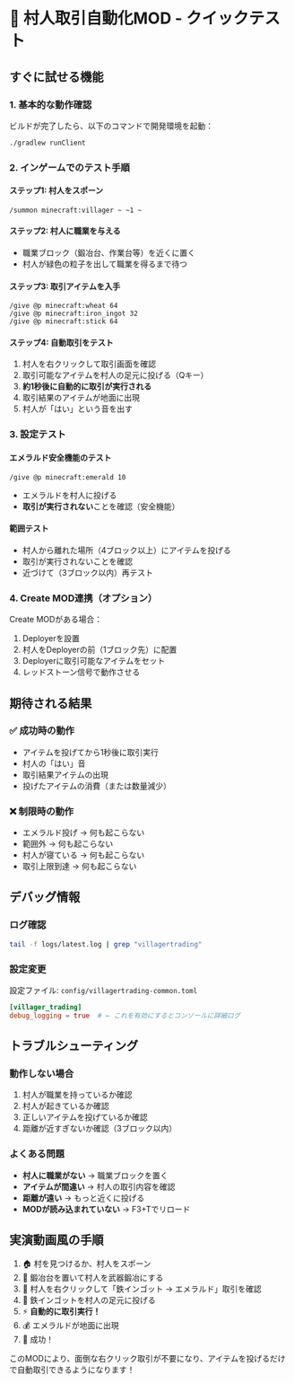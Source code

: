 # 🚀 村人取引自動化MOD - クイックテスト

## すぐに試せる機能

### 1. 基本的な動作確認

ビルドが完了したら、以下のコマンドで開発環境を起動：

```bash
./gradlew runClient
```

### 2. インゲームでのテスト手順

#### ステップ1: 村人をスポーン
```
/summon minecraft:villager ~ ~1 ~
```

#### ステップ2: 村人に職業を与える
- 職業ブロック（鍛冶台、作業台等）を近くに置く
- 村人が緑色の粒子を出して職業を得るまで待つ

#### ステップ3: 取引アイテムを入手
```
/give @p minecraft:wheat 64
/give @p minecraft:iron_ingot 32
/give @p minecraft:stick 64
```

#### ステップ4: 自動取引をテスト
1. 村人を右クリックして取引画面を確認
2. 取引可能なアイテムを村人の足元に投げる（Qキー）
3. **約1秒後に自動的に取引が実行される**
4. 取引結果のアイテムが地面に出現
5. 村人が「はい」という音を出す

### 3. 設定テスト

#### エメラルド安全機能のテスト
```
/give @p minecraft:emerald 10
```
- エメラルドを村人に投げる
- **取引が実行されない**ことを確認（安全機能）

#### 範囲テスト
- 村人から離れた場所（4ブロック以上）にアイテムを投げる
- 取引が実行されないことを確認
- 近づけて（3ブロック以内）再テスト

### 4. Create MOD連携（オプション）

Create MODがある場合：
1. Deployerを設置
2. 村人をDeployerの前（1ブロック先）に配置
3. Deployerに取引可能なアイテムをセット
4. レッドストーン信号で動作させる

## 期待される結果

### ✅ 成功時の動作
- アイテムを投げてから1秒後に取引実行
- 村人の「はい」音
- 取引結果アイテムの出現
- 投げたアイテムの消費（または数量減少）

### ❌ 制限時の動作
- エメラルド投げ → 何も起こらない
- 範囲外 → 何も起こらない
- 村人が寝ている → 何も起こらない
- 取引上限到達 → 何も起こらない

## デバッグ情報

### ログ確認
```bash
tail -f logs/latest.log | grep "villagertrading"
```

### 設定変更
設定ファイル: `config/villagertrading-common.toml`
```toml
[villager_trading]
debug_logging = true  # ← これを有効にするとコンソールに詳細ログ
```

## トラブルシューティング

### 動作しない場合
1. 村人が職業を持っているか確認
2. 村人が起きているか確認
3. 正しいアイテムを投げているか確認
4. 距離が近すぎないか確認（3ブロック以内）

### よくある問題
- **村人に職業がない** → 職業ブロックを置く
- **アイテムが間違い** → 村人の取引内容を確認
- **距離が遠い** → もっと近くに投げる
- **MODが読み込まれていない** → F3+Tでリロード

## 実演動画風の手順

1. 🏠 村を見つけるか、村人をスポーン
2. 🔨 鍛冶台を置いて村人を武器鍛冶にする
3. 💎 村人を右クリックして「鉄インゴット → エメラルド」取引を確認
4. 🎯 鉄インゴットを村人の足元に投げる
5. ⚡ **自動的に取引実行！**
6. 💰 エメラルドが地面に出現
7. 🎉 成功！

このMODにより、面倒な右クリック取引が不要になり、アイテムを投げるだけで自動取引できるようになります！